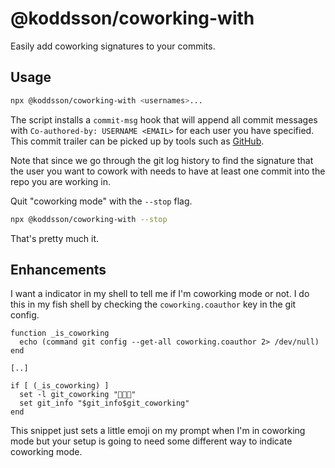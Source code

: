 # @koddsson/coworking-with

Easily add coworking signatures to your commits.

## Usage

```sh
npx @koddsson/coworking-with <usernames>...
```

The script installs a `commit-msg` hook that will append all commit messages with `Co-authored-by: USERNAME <EMAIL>` for each user you have specified. This commit trailer can be picked up by tools such as [GitHub](https://help.github.com/en/articles/creating-a-commit-with-multiple-authors).

Note that since we go through the git log history to find the signature that the user you want to cowork with needs to have at least one commit into the repo you are working in.

Quit "coworking mode" with the `--stop` flag.

```sh
npx @koddsson/coworking-with --stop
```

That's pretty much it.

## Enhancements

I want a indicator in my shell to tell me if I'm coworking mode or not. I do this in my fish shell by checking the `coworking.coauthor` key in the git config.

```fish
function _is_coworking
  echo (command git config --get-all coworking.coauthor 2> /dev/null)
end

[..]

if [ (_is_coworking) ]
  set -l git_coworking "👨🏻‍💻"
  set git_info "$git_info$git_coworking"
end
```

This snippet just sets a little emoji on my prompt when I'm in coworking mode but your setup is going to need some different way to indicate coworking mode.
